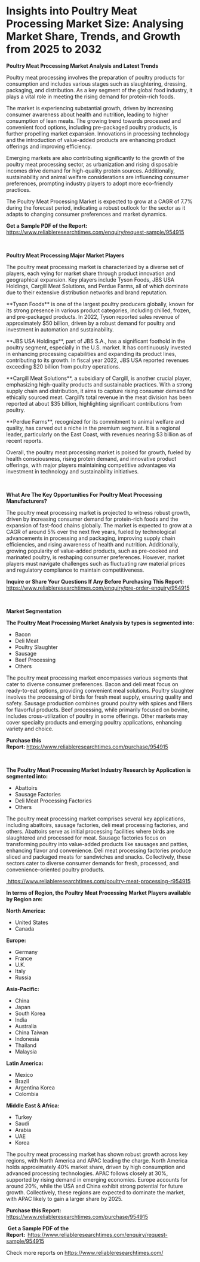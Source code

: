 <p><h1>Insights into Poultry Meat Processing Market Size: Analysing Market Share, Trends, and Growth from 2025 to 2032</h1></p><p><strong>Poultry Meat Processing Market Analysis and Latest Trends</strong></p>
<p><p>Poultry meat processing involves the preparation of poultry products for consumption and includes various stages such as slaughtering, dressing, packaging, and distribution. As a key segment of the global food industry, it plays a vital role in meeting the rising demand for protein-rich foods.</p><p>The market is experiencing substantial growth, driven by increasing consumer awareness about health and nutrition, leading to higher consumption of lean meats. The growing trend towards processed and convenient food options, including pre-packaged poultry products, is further propelling market expansion. Innovations in processing technology and the introduction of value-added products are enhancing product offerings and improving efficiency.</p><p>Emerging markets are also contributing significantly to the growth of the poultry meat processing sector, as urbanization and rising disposable incomes drive demand for high-quality protein sources. Additionally, sustainability and animal welfare considerations are influencing consumer preferences, prompting industry players to adopt more eco-friendly practices.</p><p>The Poultry Meat Processing Market is expected to grow at a CAGR of 7.7% during the forecast period, indicating a robust outlook for the sector as it adapts to changing consumer preferences and market dynamics.</p></p>
<p><strong>Get a Sample PDF of the Report:&nbsp;</strong> <a href="https://www.reliableresearchtimes.com/enquiry/request-sample/954915?utm_campaign=3067&utm_medium=2&utm_source=Github&utm_content=ia&utm_term=07032025&utm_id=poultry-meat-processing">https://www.reliableresearchtimes.com/enquiry/request-sample/954915</a></p>
<p>&nbsp;</p>
<p><strong>Poultry Meat Processing Major Market Players</strong></p>
<p><p>The poultry meat processing market is characterized by a diverse set of players, each vying for market share through product innovation and geographical expansion. Key players include Tyson Foods, JBS USA Holdings, Cargill Meat Solutions, and Perdue Farms, all of which dominate due to their extensive distribution networks and brand reputation.</p><p>**Tyson Foods** is one of the largest poultry producers globally, known for its strong presence in various product categories, including chilled, frozen, and pre-packaged products. In 2022, Tyson reported sales revenue of approximately $50 billion, driven by a robust demand for poultry and investment in automation and sustainability.</p><p>**JBS USA Holdings**, part of JBS S.A., has a significant foothold in the poultry segment, especially in the U.S. market. It has continuously invested in enhancing processing capabilities and expanding its product lines, contributing to its growth. In fiscal year 2022, JBS USA reported revenues exceeding $20 billion from poultry operations.</p><p>**Cargill Meat Solutions**, a subsidiary of Cargill, is another crucial player, emphasizing high-quality products and sustainable practices. With a strong supply chain and distribution, it aims to capture rising consumer demand for ethically sourced meat. Cargill’s total revenue in the meat division has been reported at about $35 billion, highlighting significant contributions from poultry.</p><p>**Perdue Farms**, recognized for its commitment to animal welfare and quality, has carved out a niche in the premium segment. It is a regional leader, particularly on the East Coast, with revenues nearing $3 billion as of recent reports.</p><p>Overall, the poultry meat processing market is poised for growth, fueled by health consciousness, rising protein demand, and innovative product offerings, with major players maintaining competitive advantages via investment in technology and sustainability initiatives.</p></p>
<p>&nbsp;</p>
<p><strong>What Are The Key Opportunities For Poultry Meat Processing Manufacturers?</strong></p>
<p><p>The poultry meat processing market is projected to witness robust growth, driven by increasing consumer demand for protein-rich foods and the expansion of fast-food chains globally. The market is expected to grow at a CAGR of around 5% over the next five years, fueled by technological advancements in processing and packaging, improving supply chain efficiencies, and rising awareness of health and nutrition. Additionally, growing popularity of value-added products, such as pre-cooked and marinated poultry, is reshaping consumer preferences. However, market players must navigate challenges such as fluctuating raw material prices and regulatory compliance to maintain competitiveness.</p></p>
<p><strong>Inquire or Share Your Questions If Any Before Purchasing This Report:</strong> <a href="https://www.reliableresearchtimes.com/enquiry/pre-order-enquiry/954915?utm_campaign=3067&utm_medium=2&utm_source=Github&utm_content=ia&utm_term=07032025&utm_id=poultry-meat-processing">https://www.reliableresearchtimes.com/enquiry/pre-order-enquiry/954915</a></p>
<p>&nbsp;</p>
<p><strong>Market Segmentation</strong></p>
<p><strong>The Poultry Meat Processing Market Analysis by types is segmented into:</strong></p>
<p><ul><li>Bacon</li><li>Deli Meat</li><li>Poultry Slaughter</li><li>Sausage</li><li>Beef Processing</li><li>Others</li></ul></p>
<p><p>The poultry meat processing market encompasses various segments that cater to diverse consumer preferences. Bacon and deli meat focus on ready-to-eat options, providing convenient meal solutions. Poultry slaughter involves the processing of birds for fresh meat supply, ensuring quality and safety. Sausage production combines ground poultry with spices and fillers for flavorful products. Beef processing, while primarily focused on bovine, includes cross-utilization of poultry in some offerings. Other markets may cover specialty products and emerging poultry applications, enhancing variety and choice.</p></p>
<p><strong>Purchase this Report:&nbsp;</strong><a href="https://www.reliableresearchtimes.com/purchase/954915?utm_campaign=3067&utm_medium=2&utm_source=Github&utm_content=ia&utm_term=07032025&utm_id=poultry-meat-processing">https://www.reliableresearchtimes.com/purchase/954915</a></p>
<p>&nbsp;</p>
<p><strong>The Poultry Meat Processing Market Industry Research by Application is segmented into:</strong></p>
<p><ul><li>Abattoirs</li><li>Sausage Factories</li><li>Deli Meat Processing Factories</li><li>Others</li></ul></p>
<p><p>The poultry meat processing market comprises several key applications, including abattoirs, sausage factories, deli meat processing factories, and others. Abattoirs serve as initial processing facilities where birds are slaughtered and processed for meat. Sausage factories focus on transforming poultry into value-added products like sausages and patties, enhancing flavor and convenience. Deli meat processing factories produce sliced and packaged meats for sandwiches and snacks. Collectively, these sectors cater to diverse consumer demands for fresh, processed, and convenience-oriented poultry products.</p></p>
<p><a href="https://www.reliableresearchtimes.com/poultry-meat-processing-r954915?utm_campaign=3067&utm_medium=2&utm_source=Github&utm_content=ia&utm_term=07032025&utm_id=poultry-meat-processing">&nbsp;https://www.reliableresearchtimes.com/poultry-meat-processing-r954915</a></p>
<p><strong>In terms of Region, the Poultry Meat Processing Market Players available by Region are:</strong></p>
<p>
    <p> <strong> North America: </strong>
        <ul>
            <li>United States</li>
            <li>Canada</li>
        </ul>
        </p> 
    <p> <strong> Europe: </strong>
        <ul>
            <li>Germany</li>
            <li>France</li>
            <li>U.K.</li>
            <li>Italy</li>
            <li>Russia</li>
        </ul>
        </p> 
    <p> <strong> Asia-Pacific: </strong>
        <ul>
            <li>China</li>
            <li>Japan</li>
            <li>South Korea</li>
            <li>India</li>
            <li>Australia</li>
            <li>China Taiwan</li>
            <li>Indonesia</li>
            <li>Thailand</li>
            <li>Malaysia</li>
        </ul>
        </p> 
    <p> <strong> Latin America: </strong>
        <ul>
            <li>Mexico</li>
            <li>Brazil</li>
            <li>Argentina Korea</li>
            <li>Colombia</li>
        </ul>
        </p> 
    <p> <strong> Middle East & Africa: </strong>
        <ul>
            <li>Turkey</li>
            <li>Saudi</li>
            <li>Arabia</li>
            <li>UAE</li>
            <li>Korea</li>
        </ul>
    </p>
    </p>
<p><p>The poultry meat processing market has shown robust growth across key regions, with North America and APAC leading the charge. North America holds approximately 40% market share, driven by high consumption and advanced processing technologies. APAC follows closely at 30%, supported by rising demand in emerging economies. Europe accounts for around 20%, while the USA and China exhibit strong potential for future growth. Collectively, these regions are expected to dominate the market, with APAC likely to gain a larger share by 2025.</p></p>
<p><strong>Purchase this Report: </strong><a href="https://www.reliableresearchtimes.com/purchase/954915?utm_campaign=3067&utm_medium=2&utm_source=Github&utm_content=ia&utm_term=07032025&utm_id=poultry-meat-processing">https://www.reliableresearchtimes.com/purchase/954915</a></p>
<p>&nbsp;<strong>Get a Sample PDF of the Report:&nbsp;&nbsp;</strong><a href="https://www.reliableresearchtimes.com/enquiry/request-sample/954915?utm_campaign=3067&utm_medium=2&utm_source=Github&utm_content=ia&utm_term=07032025&utm_id=poultry-meat-processing">https://www.reliableresearchtimes.com/enquiry/request-sample/954915</a></p>
<p><strong></strong></p>
<p>Check more reports on <a href="https://www.reliableresearchtimes.com/?utm_campaign=3067&utm_medium=2&utm_source=Github&utm_content=ia&utm_term=07032025&utm_id=poultry-meat-processing">https://www.reliableresearchtimes.com/</a></p>